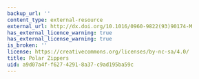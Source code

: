 ```yaml
---
backup_url: ''
content_type: external-resource
external_url: http://dx.doi.org/10.1016/0960-9822(93)90174-M
has_external_licence_warning: true
has_external_license_warning: true
is_broken: ''
license: https://creativecommons.org/licenses/by-nc-sa/4.0/
title: Polar Zippers
uid: a9d07a4f-f627-4291-8a37-c9ad195ba59c
---
```

